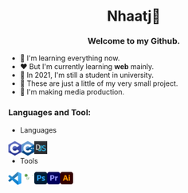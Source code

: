 <h1 align="center">Nhaatj💙</h1>
<h3 align="center">Welcome to my Github.</h3>

- 💙 I'm learning everything now.
- ❤️ But I'm currently learning **web** mainly.
- 💚 In 2021, I'm still a student in university.
- 🤍 These are just a little of my very small project.
- 💜 I'm making media production.

### Languages and Tool:

- Languages

<a href="https://www.cprogramming.com/">
    <img align="left" width="26px" src="./img/c.png" alt="C"/>
</a>

<a href="https://www.cplusplus.com/">
    <img align="left" width="26px" src="./img/c++.png" alt="C++"/>
</a>

<a href="https://discord.js.org/">
    <img align="left" width="26px" src="./img/Discord.js.png" alt="Discord.js"/>
</a>
<br>

- Tools
<a href="https://code.visualstudio.com/">
    <img align="left" width="26px" src="./img/vscode.png" alt="Visual Studio Code" />
</a>

<a href="https://nodejs.org/">
    <img align="left" width="26px" src="./img/nodejs.png" alt="Node JS"/>
</a>

<a href="https://www.adobe.com/products/photoshop.html">
    <img align="left" width="26px" src="./img/photoshop.png" alt="Photoshop"/>
</a>

<a href="https://www.adobe.com/products/premiere.html">
    <img align="left" width="26px" src="./img/premiere.png" alt="Premiere Pro"/>
</a>

<a href="https://www.adobe.com/products/illustrator.html">
    <img align="left" width="26px" src="./img/illustrator.png" alt="Illustrator"/>
</a>
